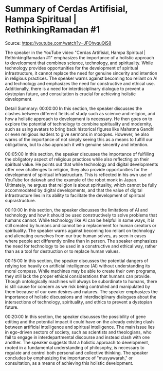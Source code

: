 # Summary of Cerdas Artifisial, Hampa Spiritual | RethinkingRamadan #1

Source: https://youtube.com/watch?v=JFOhvquQiS8

The speaker in the YouTube video "Cerdas Artifisial, Hampa Spiritual | RethinkingRamadan #1" emphasizes the importance of a holistic approach to development that combines science, technology, and spirituality. While technology provides opportunities for the development of spiritual infrastructure, it cannot replace the need for genuine sincerity and intention in religious practices. The speaker warns against becoming too reliant on AI and technology and emphasizes the need for constructive and ethical use. Additionally, there is a need for interdisciplinary dialogue to prevent a dystopian future, and consultation is crucial for achieving holistic development.

Detail Summary: 
00:00:00
In this section, the speaker discusses the clashes between different fields of study such as science and religion, and how a holistic approach to development is necessary. He then goes on to explore the potential of technology to combine spirituality and modernity, such as using avatars to bring back historical figures like Mahatma Gandhi or even religious leaders to give sermons in mosques. However, he also warns of the importance of not simply seeing this as a means to fulfill our obligations, but to also approach it with genuine sincerity and intention.

00:05:00
In this section, the speaker discusses the importance of fulfilling the obligatory aspect of religious practices while also reflecting on their spiritual value. He points out that while technology and digital developments offer new challenges to religion, they also provide opportunities for the development of spiritual infrastructure. This is reflected in his own use of YouTube for dakwah and the example of the robot monk in Japan. Ultimately, he argues that religion is about spirituality, which cannot be fully accommodated by digital developments, and that the value of digital infrastructure lies in its ability to facilitate the development of spiritual suprastructure.

00:10:00
In this section, the speaker discusses the limitations of AI and technology and how it should be used constructively to solve problems that humans cannot. While technology like AI can be helpful in some ways, it is still created by humans and cannot be a replacement for human creators or spirituality. The speaker warns against becoming too reliant on technology and alienating ourselves from our true human selves, as seen in cases where people act differently online than in person. The speaker emphasizes the need for technology to be used in a constructive and ethical way, rather than as a tool for destruction or to replace human values.

00:15:00
In this section, the speaker discusses the potential dangers of relying too heavily on artificial intelligence (AI) without understanding its moral compass. While machines may be able to create their own programs, they still lack the proper ethical considerations that humans can provide. Though ontologically machines will always be subordinate to humans, there is still cause for concern as we risk being controlled and manipulated by them because of our own desires and natures. The speaker emphasizes the importance of holistic discussions and interdisciplinary dialogues about the intersections of technology, spirituality, and ethics to prevent a dystopian future.

00:20:00
In this section, the speaker discusses the possibility of gene editing and the potential impact it could have on the already existing clash between artificial intelligence and spiritual intelligence. The main issue lies in ego-driven sectors of society, such as scientists and theologians, who fail to engage in interdepartmental discourse and instead clash with one another. The speaker suggests that a holistic approach to development, rooted in a fundamental understanding of philosophy, is necessary to regulate and control both personal and collective thinking. The speaker concludes by emphasizing the importance of "musyawarah," or consultation, as a means of achieving this holistic development.


